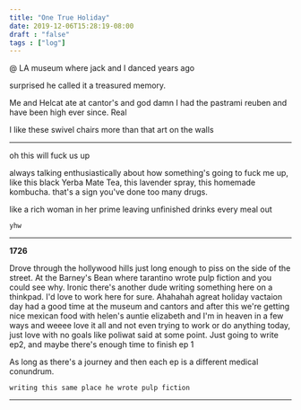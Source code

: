 ```yaml
---
title: "One True Holiday"
date: 2019-12-06T15:28:19-08:00
draft : "false"
tags : ["log"]
---
```


@ LA museum where jack and I danced years ago

surprised he called it a treasured memory.

Me and Helcat ate at cantor's and god damn I had the pastrami reuben and have been high ever since. Real

I like these swivel chairs more than that art on the walls

___

oh this will fuck us up

always talking enthusiastically about how something's going to fuck me up, like this black Yerba Mate Tea, this lavender spray, this homemade kombucha. that's a sign you've done too many drugs.


like a rich woman in her prime leaving unfinished drinks every meal out

```
yhw
```
___

**1726**

Drove through the hollywood hills just long enough to piss on the side of the street.
At the Barney's Bean where tarantino wrote pulp fiction and you could see why. Ironic there's another dude writing something here on a thinkpad. I'd love to work here for sure. Ahahahah agreat holiday vactaion day had a good time at the museum and cantors and after this we're getting nice mexican food with helen's auntie elizabeth and I'm in heaven in a few ways and weeee love it all and not even trying to work or do anything today, just love with no goals like poliwat said at some point. Just going to write ep2, and maybe there's enough time to finish ep 1

As long as there's a journey and then each ep is a different medical conundrum.

```
writing this same place he wrote pulp fiction
```
___
